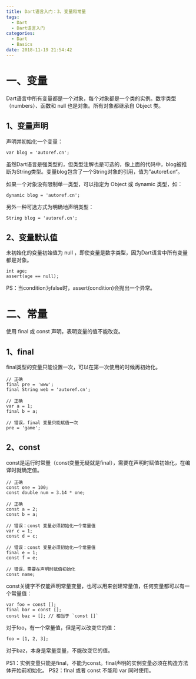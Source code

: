 ```yaml
---
title: Dart语言入门：3、变量和常量
tags:
  - Dart
  - Dart语言入门
categories:
  - Dart
  - Basics
date: 2018-11-19 21:54:42
---
```


# 一、变量
Dart语言中所有变量都是一个对象，每个对象都是一个类的实例。数字类型（numbers）、函数和 null 也是对象。所有对象都继承自 Object 类。

## 1、变量声明
声明并初始化一个变量：
```
var blog = 'autoref.cn';
```
虽然Dart语言是强类型的，但类型注解也是可选的，像上面的代码中，blog被推断为String类型。变量blog包含了一个String对象的引用，值为”autoref.cn“。

如果一个对象没有限制单一类型，可以指定为 Object 或 dynamic 类型，如：
```
dynamic blog = 'autoref.cn';
```

另外一种可选方式为明确地声明类型：
```
String blog = 'autoref.cn';
```

## 2、变量默认值
未初始化的变量初始值为 null ，即使变量是数字类型，因为Dart语言中所有变量都是对象。
```
int age;
assert(age == null);
```
PS：当condition为false时，assert(condition)会抛出一个异常。

# 二、常量
使用 final 或 const 声明，表明变量的值不能改变。

## 1、final
final类型的变量只能设置一次，可以在第一次使用的时候再初始化。
```
// 正确
final pre = 'www';
final String web = 'autoref.cn';

// 正确
var a = 1;
final b = a;

// 错误，final 变量只能赋值一次
pre = 'game';
```

## 2、const
const是运行时常量（const变量无疑就是final），需要在声明时赋值初始化，在编译时就确定值。
```
// 正确
const one = 100;
const double num = 3.14 * one;

// 正确
const a = 2;
const b = a;

// 错误：const 变量必须初始化一个常量值
var c = 1;
const d = c;

// 错误：const 变量必须初始化一个常量值
final e = 1;
const f = e;

// 错误，需要在声明时赋值初始化
const name;
```

const关键字不仅能声明常量变量，也可以用来创建常量值，任何变量都可以有一个常量值：
```
var foo = const [];
final bar = const [];
const baz = []; // 相当于 `const []`
```
对于foo，有一个常量值，但是可以改变它的值：
```
foo = [1, 2, 3];
```
对于baz，本身是常量变量，不能改变它的值。

PS1：实例变量只能是final，不能为const。final声明的实例变量必须在构造方法体开始前初始化。
PS2：flnal 或者 const 不能和 var 同时使用。
